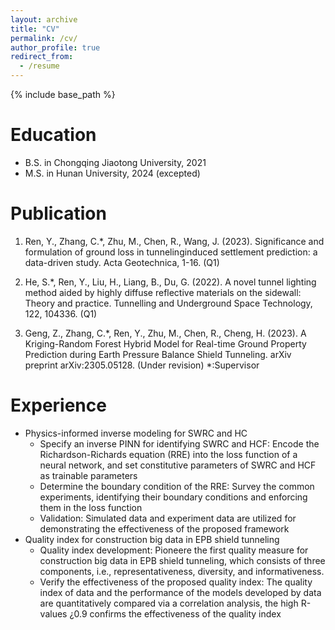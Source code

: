 ```yaml
---
layout: archive
title: "CV"
permalink: /cv/
author_profile: true
redirect_from:
  - /resume
---
```


{% include base_path %}

Education
======
* B.S. in Chongqing Jiaotong University, 2021
* M.S. in Hunan University, 2024 (excepted)

Publication 
======
1. Ren, Y., Zhang, C.*, Zhu, M., Chen, R., Wang, J. (2023). Significance and formulation of ground loss in tunnelinginduced settlement prediction: a data-driven study. Acta Geotechnica, 1-16. (Q1) 

2. He, S.*, Ren, Y., Liu, H., Liang, B., Du, G. (2022). A novel tunnel lighting method aided by highly diffuse reflective materials on the sidewall: Theory and practice. Tunnelling and Underground Space Technology, 122, 104336. (Q1) 

3. Geng, Z., Zhang, C.*, Ren, Y., Zhu, M., Chen, R., Cheng, H. (2023). A Kriging-Random Forest Hybrid Model for Real-time Ground Property Prediction during Earth Pressure Balance Shield Tunneling. arXiv preprint arXiv:2305.05128. (Under revision) *:Supervisor 

Experience 
======
* Physics-informed inverse modeling for SWRC and HC
  * Specify an inverse PINN for identifying SWRC and HCF: Encode the Richardson-Richards equation (RRE) into the loss function of a neural network, and set constitutive parameters of SWRC and HCF as trainable parameters 
  * Determine the boundary condition of the RRE: Survey the common experiments, identifying their boundary conditions and enforcing them in the loss function 
  * Validation: Simulated data and experiment data are utilized for demonstrating the effectiveness of the proposed framework 
* Quality index for construction big data in EPB shield tunneling
  * Quality index development: Pioneere the first quality measure for construction big data in EPB shield tunneling, which consists of three components, i.e., representativeness, diversity, and informativeness. 
  * Verify the effectiveness of the proposed quality index: The quality index of data and the performance of the models developed by data are quantitatively compared via a correlation analysis, the high R-values ¿0.9 confirms the effectiveness of the quality index 
